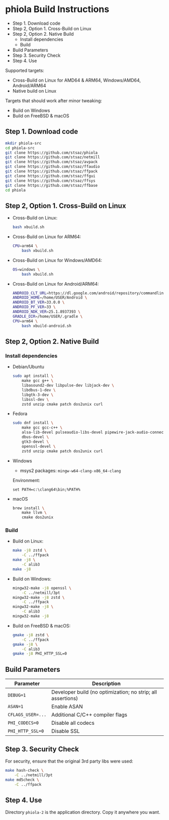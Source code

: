 # phiola Build Instructions

* Step 1. Download code
* Step 2, Option 1. Cross-Build on Linux
* Step 2, Option 2. Native Build
	* Install dependencies
	* Build
* Build Parameters
* Step 3. Security Check
* Step 4. Use


Supported targets:

* Cross-Build on Linux for AMD64 & ARM64, Windows/AMD64, Android/ARM64
* Native build on Linux

Targets that should work after minor tweaking:

* Build on Windows
* Build on FreeBSD & macOS


## Step 1. Download code

```sh
mkdir phiola-src
cd phiola-src
git clone https://github.com/stsaz/phiola
git clone https://github.com/stsaz/netmill
git clone https://github.com/stsaz/avpack
git clone https://github.com/stsaz/ffaudio
git clone https://github.com/stsaz/ffpack
git clone https://github.com/stsaz/ffgui
git clone https://github.com/stsaz/ffsys
git clone https://github.com/stsaz/ffbase
cd phiola
```


## Step 2, Option 1. Cross-Build on Linux

* Cross-Build on Linux:

	```sh
	bash xbuild.sh
	```

* Cross-Build on Linux for ARM64:

	```sh
	CPU=arm64 \
		bash xbuild.sh
	```

* Cross-Build on Linux for Windows/AMD64:

	```sh
	OS=windows \
		bash xbuild.sh
	```

* Cross-Build on Linux for Android/ARM64:

	```sh
	ANDROID_CLT_URL=https://dl.google.com/android/repository/commandlinetools-linux-11076708_latest.zip \
	ANDROID_HOME=/home/USER/Android \
	ANDROID_BT_VER=33.0.0 \
	ANDROID_PF_VER=33 \
	ANDROID_NDK_VER=25.1.8937393 \
	GRADLE_DIR=/home/USER/.gradle \
	CPU=arm64 \
		bash xbuild-android.sh
	```


## Step 2, Option 2. Native Build

### Install dependencies

* Debian/Ubuntu

	```sh
	sudo apt install \
		make gcc g++ \
		libasound2-dev libpulse-dev libjack-dev \
		libdbus-1-dev \
		libgtk-3-dev \
		libssl-dev \
		zstd unzip cmake patch dos2unix curl
	```

* Fedora

	```sh
	sudo dnf install \
		make gcc gcc-c++ \
		alsa-lib-devel pulseaudio-libs-devel pipewire-jack-audio-connection-kit-devel \
		dbus-devel \
		gtk3-devel \
		openssl-devel \
		zstd unzip cmake patch dos2unix curl
	```

* Windows

	* msys2 packages: `mingw-w64-clang-x86_64-clang`

	Environment:

	```
	set PATH=c:\clang64\bin;%PATH%
	````

* macOS

	```sh
	brew install \
		make llvm \
		cmake dos2unix
	```

### Build

* Build on Linux:

	```sh
	make -j8 zstd \
		-C ../ffpack
	make -j8 \
		-C alib3
	make -j8
	```

* Build on Windows:

	```sh
	mingw32-make -j8 openssl \
		-C ../netmill/3pt
	mingw32-make -j8 zstd \
		-C ../ffpack
	mingw32-make -j8 \
		-C alib3
	mingw32-make -j8
	```

* Build on FreeBSD & macOS:

	```sh
	gmake -j8 zstd \
		-C ../ffpack
	gmake -j8 \
		-C alib3
	gmake -j8 PHI_HTTP_SSL=0
	```


## Build Parameters

| Parameter | Description |
| --- | --- |
| `DEBUG=1`         | Developer build (no optimization; no strip; all assertions) |
| `ASAN=1`          | Enable ASAN |
| `CFLAGS_USER=...` | Additional C/C++ compiler flags |
| `PHI_CODECS=0`    | Disable all codecs |
| `PHI_HTTP_SSL=0`  | Disable SSL |


## Step 3. Security Check

For security, ensure that the original 3rd party libs were used:

```sh
make hash-check \
	-C ../netmill/3pt
make md5check \
	-C ../ffpack
```


## Step 4. Use

Directory `phiola-2` is the application directory.  Copy it anywhere you want.
